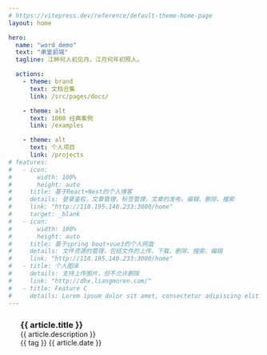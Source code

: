 ```yaml
---
# https://vitepress.dev/reference/default-theme-home-page
layout: home

hero:
  name: "word_demo"
  text: "弟皇前端"
  tagline: 江畔何人初见月，江月何年初照人。

  actions:
    - theme: brand
      text: 文档合集
      link: /src/pages/docs/

    - theme: alt
      text: 1000 经典案例
      link: /examples

    - theme: alt
      text: 个人项目
      link: /projects
# features:
#   - icon:
#       width: 100%
#       height: auto
#     title: 基于React+Nest的个人博客
#     details: 登录鉴权，文章管理，标签管理，文章的发布、编辑、删除、搜索
#     link: "http://118.195.140.233:3000/home"
#     target: _blank
#   - icon:
#       width: 100%
#       height: auto
#     title: 基于spring boot+vue3的个人网盘
#     details: 文件资源的管理，包括文件的上传、下载、删除、搜索、编辑
#     link: "http://118.195.140.233:3000/home"
#   - title: 个人图床
#     details: 支持上传图片，但不允许删除
#     link: "http://dhx.liangmoren.com/"
#   - title: Feature C
#     details: Lorem ipsum dolor sit amet, consectetur adipiscing elit
---
```


<script setup>
  // import Template from './template.vue'
  import { useData } from 'vitepress'
  import MyCalender from './src/component/MyCalender.vue';
  const { articles } = useData().theme.value;

  Array.toSorted || (Array.prototype.toSorted = function (compareFn) {
    return this.slice(0).sort(compareFn);
  });

  const orderedArticles = articles.toSorted((a, b) => a.order - b.order).slice(0, 8);

  function openArticle(article) {
    // console.log(article.link, window.location.origin)
    // window.open(window.location.origin + '/src' + article.link, '_self');
  }

  const colors = ['red', 'blue', 'green', 'yellow', 'purple', 'orange'];

  function getRandomColor(key) {
    const index = key % colors.length;
    return colors[index];
  }

  false && (() => {
    const list = [0,1,7,9,5,6,25];
    const bodyStyle = document.body.style;

    bodyStyle.backgroundColor = "transparent";

    setInterval( _ => {
      const num = Math.random() * 7;
      const index = list[Math.floor(num)];
      const suffix = index === 7 ? 'png' : 'jpg';
      const url = `url('https://snow_sharon.gitee.io/tuchuang/imgs/img_(${index}).${suffix}')`;
      bodyStyle.backgroundImage = url;
    }, 1000 * 10)
  })(); /** 图片切换 */
</script>

<div class="wrap">
   <div v-for="(article, index) in orderedArticles" :key="index" class="container">
     <a class="VPLink link VPFeature flex-row" :href="article.link" style="text-decoration: none" target="_self">
       <div v-if="article.image" class="image">
          <img :src="article.image" alt="">
       </div>
       <div class="VPHomeGridItem">
         <h3 class="title" style="padding: 0; margin: 0;">
           {{ article.title }}
         </h3>
         <div class="details">
           <span class="">{{ article.description }}</span>
         </div>
         <div class="details">
          <div v-if="article.tags.length" class="tags">
            <span
             v-for="(tag, key) in article.tags"
             :key="key"
             class="tag"
             :class="`bg-${getRandomColor(key)}`"
           >{{ tag }}</span>
           <span class="">{{ article.date }}</span>
          </div>
         </div>
       </div>
     </a>
  </div>
</div>

## 本月撰写 <span>（{{ (new Date().getMonth() + 1) + '月'}}）</span>

<MyCalender :articles="articles"/>

<style lang="scss">
  :root {
    --vp-home-hero-name-color: transparent;
    --vp-home-hero-name-background: -webkit-linear-gradient(120deg, #bd34fe, #41d1ff);
  }

  body {
    background-image: url('https://snow_sharon.gitee.io/tuchuang/imgs/img_(7).png');
    background-size: auto;
    background-attachment: fixed;
    background-position: right bottom;
    background-repeat: no-repeat;
  }

  .title {
    --vp-c-text-1: #832dac;
  }

  .dark .title {
    --vp-c-text-1: #fff;
  }

  .VPHomeGridItem {
    flex: 1;
    display: flex;
    flex-direction: column;
    padding: 12px 24px;
    height: 100%;
}

  .VPNavBarMenuLink, .button .text {
    font-weight: bold !important;
  }

  .button .text {
    color: purple;
  }

  .grid-4 > .VPLink {
    box-shadow: 0 0 1px #00000096;

    &:hover {
      box-shadow: 0 0 1px var(--vp-c-brand-1);
    }
  }

  /* 设置垂直滚动条的宽度和水平滚动条的高度 */
  body::-webkit-scrollbar{
      width: 8px;
      height: 8px;
  }

  /* 设置滚动条的滑轨 */
  body::-webkit-scrollbar-track {
        background-color: #ddd;
  }

  /* 滑块 */
  body::-webkit-scrollbar-thumb {
      background-color: rgba(0, 0, 0, 0.6);
      border-radius: 4px;
  }

   /* 滑轨两头的监听按钮 */
  body::-webkit-scrollbar-button {
      background-color: #888;
      display: none;
  }

  /* 横向滚动条和纵向滚动条相交处尖角 */
  body::-webkit-scrollbar-corner {
      background-color: black;
  }
</style>
